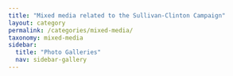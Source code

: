 ```yaml
---
title: "Mixed media related to the Sullivan-Clinton Campaign"
layout: category
permalink: /categories/mixed-media/
taxonomy: mixed-media
sidebar:
  title: "Photo Galleries"
  nav: sidebar-gallery
---
```

